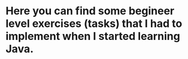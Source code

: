 # Here you can find some begineer level exercises (tasks) that I had to implement when I started learning Java.
#

